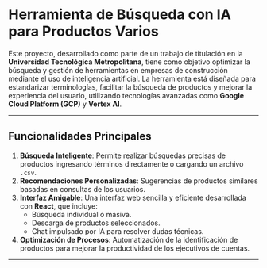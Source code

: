 # Herramienta de Búsqueda con IA para Productos Varios

Este proyecto, desarrollado como parte de un trabajo de titulación en la **Universidad Tecnológica Metropolitana**, tiene como objetivo optimizar la búsqueda y gestión de herramientas en empresas de construcción mediante el uso de inteligencia artificial. La herramienta está diseñada para estandarizar terminologías, facilitar la búsqueda de productos y mejorar la experiencia del usuario, utilizando tecnologías avanzadas como **Google Cloud Platform (GCP)** y **Vertex AI**.

---

## Funcionalidades Principales

1. **Búsqueda Inteligente**: Permite realizar búsquedas precisas de productos ingresando términos directamente o cargando un archivo `.csv`.
2. **Recomendaciones Personalizadas**: Sugerencias de productos similares basadas en consultas de los usuarios.
3. **Interfaz Amigable**: Una interfaz web sencilla y eficiente desarrollada con **React**, que incluye:
   - Búsqueda individual o masiva.
   - Descarga de productos seleccionados.
   - Chat impulsado por IA para resolver dudas técnicas.
4. **Optimización de Procesos**: Automatización de la identificación de productos para mejorar la productividad de los ejecutivos de cuentas.

---